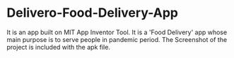 # Delivero-Food-Delivery-App
It is an app built on MIT App Inventor Tool. It is a 'Food Delivery' app whose main purpose is to serve people in pandemic period. 
The Screenshot of the project is included with the apk file.

